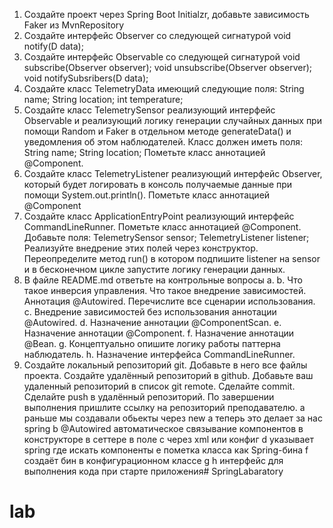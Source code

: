 1. Создайте проект через Spring Boot Initialzr, добавьте зависимость Faker из
MvnRepository
2. Создайте интерфейс Observer<D> со следующей сигнатурой
   void notify(D data);
3. Создайте интерфейс Observable<D> со следующей сигнатурой
   void subscribe(Observer<D> observer);
   void unsubscribe(Observer<D> observer);
   void notifySubsribers(D data);
4. Создайте класс TelemetryData имеющий следующие поля:
   String name;
   String location;
   int temperature;
5. Создайте класс TelemetrySensor реализующий интерфейс
   Observable<TelemetryData> и реализующий логику генерации
   случайных данных при помощи Random и Faker в отдельном методе
   generateData() и уведомления об этом наблюдателей. Класс должен
   иметь поля:
   String name;
   String location;
   Пометьте класс аннотацией @Component.
6. Создайте класс TelemetryListener реализующий интерфейс
   Observer<TelemetryData>, который будет логировать в консоль
   получаемые данные при помощи System.out.println(). Пометьте
   класс аннотацией @Component
7. Создайте класс ApplicationEntryPoint реализующий интерфейс CommandLineRunner. Пометьте класс аннотацией @Component. Добавьте
   поля:
   TelemetrySensor sensor;
   TelemetryListener listener;
   Реализуйте внедрение этих полей через конструктор. Переопределите
   метод run() в котором подпишите listener на sensor и в бесконечном
   цикле запустите логику генерации данных.
8. В файле README.md ответьте на контрольные вопросы
   a.
   b. Что такое инверсия управления. Что такое внедрение зависимостей.
   Аннотация @Autowired. Перечислите все сценарии использования.
   c. Внедрение зависимостей без использования аннотации @Autowired.
   d. Назначение аннотации @ComponentScan.
   e. Назначение аннотации @Component.
   f. Назначение аннотации @Bean.
   g. Концептуально опишите логику работы паттерна наблюдатель.
   h. Назначение интерфейса CommandLineRunner.
9. Создайте локальный репозиторий git. Добавьте в него все файлы проекта.
   Создайте удалённый репозиторий в github. Добавьте ваш удаленный
   репозиторий в список git remote. Сделайте commit. Сделайте push в
   удалённый репозиторий. По завершении выполнения пришлите ссылку на
   репозиторий преподавателю.
a раньше мы создавали обьекты через new а теперь это делает за нас spring
b @Autowired автоматическое связывание компонентов в конструкторе в сеттере в поле
c через xml или конфиг
d указывает spring где искать компоненты
e пометка класса как Spring-бина
f создаёт бин в конфигурационном классе
g 
h интерфейс для выполнения кода при старте приложения# SpringLabaratory
# lab
